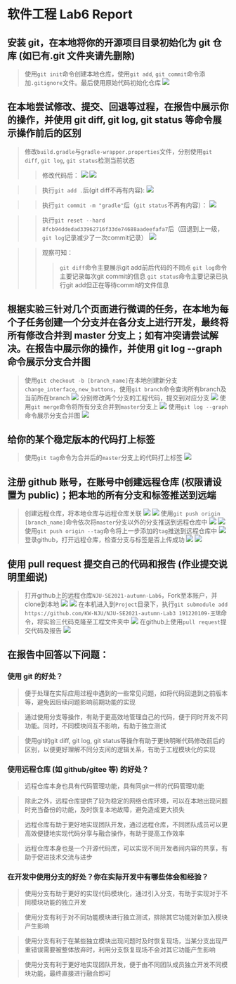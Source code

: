 # 软件工程 Lab6 Report

## 安装 git，在本地将你的开源项目目录初始化为 git 仓库 (如已有.git 文件夹请先删除)
> 使用`git init`命令创建本地仓库，使用`git add`, `git commit`命令添加`.gitignore`文件。最后使用原始代码初始化仓库
![](ref/1.png)

## 在本地尝试修改、提交、回退等过程，在报告中展示你的操作，并使用 git diff, git log, git status 等命令展示操作前后的区别
> 修改`build.gradle`与`gradle-wrapper.properties`文件，分别使用`git diff`, `git log`, `git status`检测当前状态
>> 修改代码后：
![](ref/2.png)
![](ref/3.png)

>> 执行`git add .`后(git diff不再有内容):
![](ref/4.png)

>> 执行`git commit -m "gradle"`后（`git status`不再有内容）：
![](ref/5.png)

>> 执行`git reset --hard 8fcb94ddedad33962716f33de74688aadeefafa7`后（回退到上一级，`git log`记录减少了一次commit记录）
![](ref/6.png)

>> 观察可知：
>>> `git diff`命令主要展示git add前后代码的不同点
>>> `git log`命令主要记录每次git commit的信息
>>> `git status`命令主要记录已执行git add但正在等待commit的文件信息

## 根据实验三针对几个页面进行微调的任务，在本地为每个子任务创建一个分支并在各分支上进行开发，最终将所有修改合并到 master 分支上；如有冲突请尝试解决。在报告中展示你的操作，并使用 git log --graph 命令展示分支合并图
> 使用`git checkout -b [branch_name]`在本地创建新分支`change_interface`, `new_buttons`，使用`git branch`命令查询所有branch及当前所在branch
![](ref/7.png)
> 分别修改两个分支的工程代码，提交到对应分支
![](ref/8.png)
> 使用`git merge`命令将所有分支合并到`master`分支上
![](ref/9.png)
> 使用`git log --graph`命令展示分支合并图
![](ref/10.png)

## 给你的某个稳定版本的代码打上标签
> 使用`git tag`命令为合并后的`master`分支上的代码打上标签
![](ref/11.png)

## 注册 github 账号，在账号中创建远程仓库 (权限请设置为 public)；把本地的所有分支和标签推送到远端
> 创建远程仓库，将本地仓库与远程仓库关联
![](ref/12.png)
![](ref/13.png)
> 使用`git push origin [branch_name]`命令依次将`master`分支以外的分支推送到远程仓库中
![](ref/14.png)
![](ref/15.png)
> 使用`git push origin --tag`命令将上一步添加的`tag`推送到远程仓库中
![](ref/16.png)
> 登录github，打开远程仓库，检查分支与标签是否上传成功
![](ref/17.png)
![](ref/18.png)

## 使用 pull request 提交自己的代码和报告 (作业提交说明里细说) 
> 打开github上的远程仓库`NJU-SE2021-autumn-Lab6`，Fork至本账户，并clone到本地
![](ref/19.png)
![](ref/20.png)
> 在本机进入到`Project`目录下，执行`git submodule add https://github.com/KW-NJU/NJU-SE2021-autumn-Lab3 191220109-王珺`命令，将实验三代码克隆至工程文件夹中
![](ref/21.png)
> 在github上使用`pull request`提交代码及报告
![](ref/22.png)

## 在报告中回答以下问题：
### 使用 git 的好处？
> 便于处理在实际应用过程中遇到的一些常见问题，如将代码回退到之前版本等，避免因后续问题影响前期功能的实现

> 通过使用分支等操作，有助于更高效地管理自己的代码，便于同时开发不同功能。同时，不同模块间互不影响，有助于独立测试

> 使用git的git diff, git log, git status等操作有助于更快明晰代码修改前后的区别，以便更好理解不同分支间的逻辑关系，有助于工程模块化的实现


### 使用远程仓库 (如 github/gitee 等) 的好处？
> 远程仓库本身也具有代码管理功能，具有同git一样的代码管理功能

> 除此之外，远程仓库提供了较为稳定的网络仓库环境，可以在本地出现问题时充当备份的功能，及时恢复本地故障，避免造成更大损失

> 远程仓库有助于更好地实现团队开发，通过远程仓库，不同团队成员可以更高效便捷地实现代码分享与融合操作，有助于提高工作效率

> 远程仓库本身也是一个开源代码库，可以实现不同开发者间内容的共享，有助于促进技术交流与进步


### 在开发中使用分支的好处？你在实际开发中有哪些体会和经验？
> 使用分支有助于更好的实现代码模块化，通过引入分支，有助于实现对于不同模块功能的独立开发

> 使用分支有利于对不同功能模块进行独立测试，排除其它功能对新加入模块产生影响

> 使用分支有利于在某些独立模块出现问题时及时恢复现场，当某分支出现严重错误需要被整体放弃时，利用分支恢复现场不会对其它功能产生影响

> 使用分支有利于更好地实现团队开发，便于由不同团队成员独立开发不同模块功能，最终直接进行融合即可